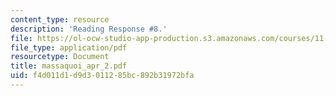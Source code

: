```yaml
---
content_type: resource
description: 'Reading Response #8.'
file: https://ol-ocw-studio-app-production.s3.amazonaws.com/courses/11-946-planning-in-transition-economies-for-growth-and-equity-spring-2004/f4d011d1d9d3011285bc892b31972bfa_massaquoi_apr_2.pdf
file_type: application/pdf
resourcetype: Document
title: massaquoi_apr_2.pdf
uid: f4d011d1-d9d3-0112-85bc-892b31972bfa
---
```


